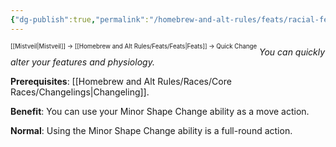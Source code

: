 ```yaml
---
{"dg-publish":true,"permalink":"/homebrew-and-alt-rules/feats/racial-feats/quick-change/"}
---
```


<sup><sup>[[Mistveil\|Mistveil]] → [[Homebrew and Alt Rules/Feats/Feats\|Feats]] → Quick Change</sup></sup>
*You can quickly alter your features and physiology.*

**Prerequisites**: [[Homebrew and Alt Rules/Races/Core Races/Changelings\|Changeling]].

**Benefit**: You can use your Minor Shape Change ability as a move action.

**Normal**: Using the Minor Shape Change ability is a full-round action. 